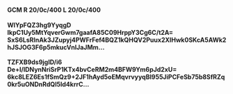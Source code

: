 #### GCM R 20/0c/400 L 20/0c/400
**WlYpFQZ3hg9YyqgD**<br/>**lkpC1Uy5MtYqverGwm7gaafA85C09HrppY3Cg6C/t2A=**<br/>**SxS6LsRInAk3JZupyj4PWFrFef4BQZ1kQHQV2Puux2XIHwk0SKcA5AWk2hJSJOG3F6p5mkucVnlJaJMm...**<br/><br/>
**TZFXB9ds9jglD/i6**<br/>**De+l/lDNynNriSrP1KTx4bvCeRM2m4BFW9Ym6pJd2xU=**<br/>**6kc8LEZ6Es1fSmQz9+2JF1hAyd5oEMqvrvyyqBI955JiPCFeSb75b8SfRZq0kr5uONDnRdQl5ld4krrC...**